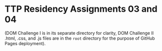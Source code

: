 # TTP Residency Assignments 03 and 04

(DOM Challenge I is in its separate directory for clarity, DOM Challenge II .html, .css, and .js files are in the `root` directory for the purpose of GitHub Pages deployment).
